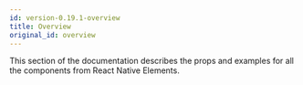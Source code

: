```yaml
---
id: version-0.19.1-overview
title: Overview
original_id: overview
---
```


This section of the documentation describes the props and examples for all the components from React Native Elements. 
